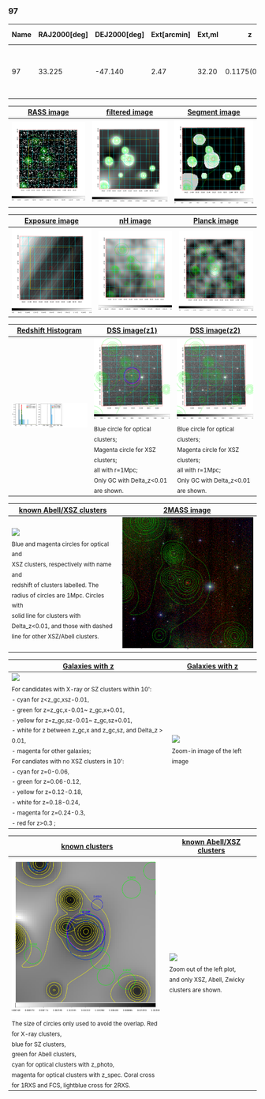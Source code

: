 <div STYLE="page-break-after: always;"></div>

### 97

|Name|RAJ2000[deg]|DEJ2000[deg] |Ext[arcmin]| Ext,ml | z | z_src| C|GC(XSZ,Delta_z<0.01)| GC(OPT,Delta_z<0.01)|GC| R_sig[arcmin] | R500[arcmin] | R500[Mpc]| CRsig[c/s] | CR500[c/s] |L500[1E44 erg/s]|F500[1E-12 erg/s/cm^2]| M500[1E14 Msun]|Tx[keV]|Cnt_sig|Beta|Rc[arcmin]|Comment|Alias|
|---|---|---|---|---|---|------|---|--------|---------|----------|---|---|---|---|---|---|---|---|---|---|---|---|---|---|
|97| 33.225| -47.140| 2.47| 32.20| 0.1175(0.000)| z_xsz| B| MCXC, PSZ2, Tar| A, N, W| A, B15, MCXC, N, PSZ2, Tar, W| 13.675| 7.118| 0.907| 0.174(0.035)| 0.161(0.032)| 1.133(0.174)| 3.164(0.485)| 2.38(0.18)| 3.79(0.18)| 110.4| 0.555(-0.041+0.090)| 2.514(-0.536+0.943)| -| k293|

|[RASS image](../image/97/97_img.pdf)|[filtered image](../image/97/97_fil.pdf)|[Segment image](../image/97/97_seg.pdf)|
|-------------------|--------------------|-------------------|
| <img src="../image/97/97_img.png" width="300">  | <img src="../image/97/97_fil.png" width="300">   | <img src="../image/97/97_seg.png" width="300">  |

|[Exposure image](../image/97/97_mex.pdf)| [nH image](../image/97/97_nh.pdf)| [Planck image](../image/97/97_p.pdf)|
|-------------------|--------------------|-------------------|
|<img src="../image/97/97_mex.png" width="300">   | <img src="../image/97/97_nh.png" width="300">    | <img src="../image/97/97_p.png" width="300"> |

|[Redshift Histogram](../image/97/97_zg.pdf) | [DSS image(z1)](../image/97/97_dss_z1.pdf)      |  [DSS image(z2)](../image/97/97_dss_z2.pdf)    |
|-------------------|--------------------|-------------------|
|<img src="../image/97/97_zg.png" width="300"> |<img src="../image/97/97_dss_z1.png" width="300"> <sub><br>Blue circle for optical clusters; <br>Magenta circle for XSZ clusters; <br>all with r=1Mpc; <br>Only GC with Delta_z<0.01 are shown. </sub>| <img src="../image/97/97_dss_z2.png" width="300"><sub><br>Blue circle for optical clusters; <br>Magenta circle for XSZ clusters; <br>all with r=1Mpc; <br>Only GC with Delta_z<0.01 are shown. </sub> |

|[known Abell/XSZ clusters](../image/97/97_m.pdf) | [2MASS image](../image/97/97_2mass.pdf)      |
|-------------------|-------------------|
|<img src=../image/97/97_m.png width="300"> <br><sub>Blue and magenta circles for optical and <br>XSZ clusters, respectively with name and <br>redshift of clusters labelled. The <br>radius of circles are 1Mpc. Circles with <br>solid line for clusters with <br>Delta_z<0.01, and those with dashed <br>line for other XSZ/Abell clusters.        </sub>|<img src="../image/97/97_2mass.png" width="300">  |

|[Galaxies with z](../image/97/97_opt_ned.pdf) |[Galaxies with z](../image/97/97_opt_ned_zoom.pdf) |
|-------------------|-------------------|
| <img src=../image/97/97_opt_ned.png width="300"> <br><sub> For candidates with X-ray or SZ clusters within 10': <br> - cyan for z<z_gc,xsz-0.01, <br> - green for z=z_gc,x-0.01~ z_gc,x+0.01, <br> - yellow for z=z_gc,sz-0.01~ z_gc,sz+0.01, <br> - white for z between z_gc,x and z_gc,sz, and Delta_z > 0.01, <br> - magenta for other galaxies; <br>For candiates with no XSZ clusters in 10': <br> - cyan for z=0-0.06, <br> - green for z=0.06-0.12, <br> - yellow for z=0.12-0.18, <br> - white for z=0.18-0.24, <br> - magenta for z=0.24-0.3, <br> - red for z>0.3 ;  </sub>|<img src=../image/97/97_opt_ned_zoom.png width="300">  <br><sub> Zoom-in image of the left image</sub>|

|[known clusters](../image/97/97_gc.pdf) |[known Abell/XSZ clusters](../image/97/97_gc_large.pdf) |
|-------------------|-------------------|
| <img src=../image/97/97_gc.png width="300"> <br><sub> The size of circles only used to avoid the overlap. Red for X-ray clusters, <br> blue for SZ clusters, <br> green for Abell clusters, <br> cyan for optical clusters with z_photo, <br> magenta for optical clusters with z_spec. Coral cross for 1RXS and FCS, lightblue cross for 2RXS. </sub>|<img src=../image/97/97_gc_large.png width="300"> <br><sub> Zoom out of the left plot, <br> and only XSZ, Abell, Zwicky clusters are shown. </sub> |



